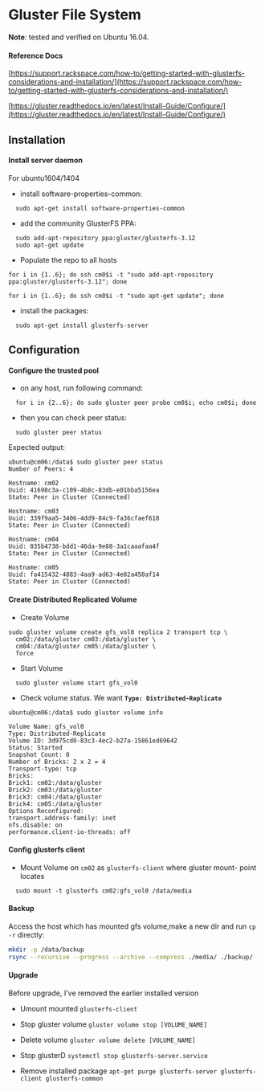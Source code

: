 # Gluster File System

__Note__: tested and verified on Ubuntu 16.04.

#### Reference Docs
[https://support.rackspace.com/how-to/getting-started-with-glusterfs-considerations-and-installation/](https://support.rackspace.com/how-to/getting-started-with-glusterfs-considerations-and-installation/)

[https://gluster.readthedocs.io/en/latest/Install-Guide/Configure/](https://gluster.readthedocs.io/en/latest/Install-Guide/Configure/)

## Installation

#### Install server daemon

For ubuntu1604/1404

- install software-properties-common:

```shell
  sudo apt-get install software-properties-common
```

- add the community GlusterFS PPA:

```shell
  sudo add-apt-repository ppa:gluster/glusterfs-3.12
  sudo apt-get update
```

- Populate the repo to all hosts

```
for i in {1..6}; do ssh cm0$i -t "sudo add-apt-repository ppa:gluster/glusterfs-3.12"; done

for i in {1..6}; do ssh cm0$i -t "sudo apt-get update"; done
```

- install the packages:

```shell
  sudo apt-get install glusterfs-server
```

## Configuration

#### Configure the trusted pool

- on any host, run following command:

```shell
  for i in {2..6}; do sudo gluster peer probe cm0$i; echo cm0$i; done
```

- then you can check peer status:

```shell
  sudo gluster peer status
```

Expected output:

```shell
ubuntu@cm06:/data$ sudo gluster peer status
Number of Peers: 4

Hostname: cm02
Uuid: 41698c3a-c109-4b8c-83db-e01bba5156ea
State: Peer in Cluster (Connected)

Hostname: cm03
Uuid: 339f9aa5-3406-4dd9-84c9-fa36cfaef618
State: Peer in Cluster (Connected)

Hostname: cm04
Uuid: 035b4738-bdd1-46da-9e88-3a1caaafaa4f
State: Peer in Cluster (Connected)

Hostname: cm05
Uuid: fa415432-4883-4aa9-ad63-4e02a450af14
State: Peer in Cluster (Connected)
```

#### Create Distributed Replicated Volume

- Create Volume

```shell
sudo gluster volume create gfs_vol0 replica 2 transport tcp \
  cm02:/data/gluster cm03:/data/gluster \
  cm04:/data/gluster cm05:/data/gluster \
  force
```

- Start Volume

```shell
  sudo gluster volume start gfs_vol0
```

- Check volume status. We want __```Type: Distributed-Replicate```__

```shell
ubuntu@cm06:/data$ sudo gluster volume info

Volume Name: gfs_vol0
Type: Distributed-Replicate
Volume ID: 3d975cd0-83c3-4ec2-b27a-15861ed69642
Status: Started
Snapshot Count: 0
Number of Bricks: 2 x 2 = 4
Transport-type: tcp
Bricks:
Brick1: cm02:/data/gluster
Brick2: cm03:/data/gluster
Brick3: cm04:/data/gluster
Brick4: cm05:/data/gluster
Options Reconfigured:
transport.address-family: inet
nfs.disable: on
performance.client-io-threads: off
```

#### Config glusterfs client

- Mount Volume on ```cm02``` as ```glusterfs-client``` where gluster mount- point locates

```shell
  sudo mount -t glusterfs cm02:gfs_vol0 /data/media
```

#### Backup

Access the host which has mounted gfs volume,make a new dir and run `cp -r` directly:
```bash
mkdir -p /data/backup
rsync --recursive --progress --archive --compress ./media/ ./backup/
```

#### Upgrade

Before upgrade, I've removed the earlier installed version

- Umount mounted ```glusterfs-client```

- Stop gluster volume ```gluster volume stop [VOLUME_NAME]```

- Delete volume ```gluster volume delete [VOLUME_NAME]```

- Stop glusterD ```systemctl stop glusterfs-server.service```

- Remove installed package ```apt-get purge glusterfs-server glusterfs-client glusterfs-common```
